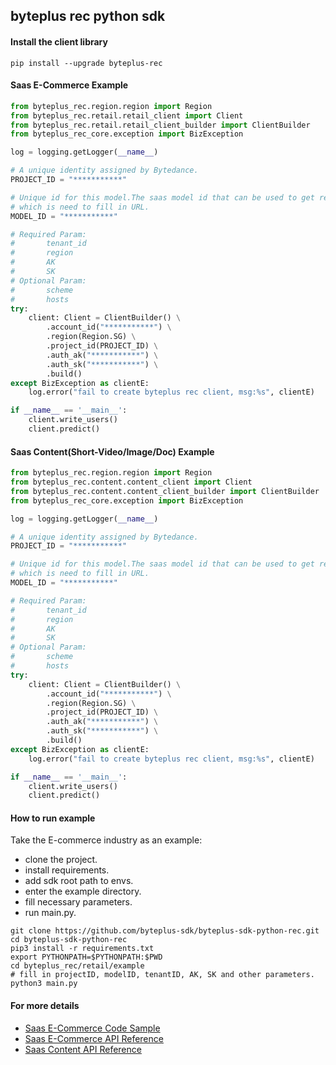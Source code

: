 ## byteplus rec python sdk

#### Install the client library
```shell
pip install --upgrade byteplus-rec
```

#### Saas E-Commerce Example
```python
from byteplus_rec.region.region import Region
from byteplus_rec.retail.retail_client import Client
from byteplus_rec.retail.retail_client_builder import ClientBuilder
from byteplus_rec_core.exception import BizException

log = logging.getLogger(__name__)

# A unique identity assigned by Bytedance.
PROJECT_ID = "***********"

# Unique id for this model.The saas model id that can be used to get rec results from predict api,
# which is need to fill in URL.
MODEL_ID = "***********"

# Required Param:
#       tenant_id
#       region
#       AK
#       SK
# Optional Param:
#       scheme
#       hosts
try:
    client: Client = ClientBuilder() \
        .account_id("***********") \
        .region(Region.SG) \
        .project_id(PROJECT_ID) \
        .auth_ak("***********") \
        .auth_sk("***********") \
        .build()
except BizException as clientE:
    log.error("fail to create byteplus rec client, msg:%s", clientE)

if __name__ == '__main__':
    client.write_users()
    client.predict()
```

#### Saas Content(Short-Video/Image/Doc) Example
```python
from byteplus_rec.region.region import Region
from byteplus_rec.content.content_client import Client
from byteplus_rec.content.content_client_builder import ClientBuilder
from byteplus_rec_core.exception import BizException

log = logging.getLogger(__name__)

# A unique identity assigned by Bytedance.
PROJECT_ID = "***********"

# Unique id for this model.The saas model id that can be used to get rec results from predict api,
# which is need to fill in URL.
MODEL_ID = "***********"

# Required Param:
#       tenant_id
#       region
#       AK
#       SK
# Optional Param:
#       scheme
#       hosts
try:
    client: Client = ClientBuilder() \
        .account_id("***********") \
        .region(Region.SG) \
        .project_id(PROJECT_ID) \
        .auth_ak("***********") \
        .auth_sk("***********") \
        .build()
except BizException as clientE:
    log.error("fail to create byteplus rec client, msg:%s", clientE)

if __name__ == '__main__':
    client.write_users()
    client.predict()
```

#### How to run example
Take the E-commerce industry as an example:
* clone the project.
* install requirements.
* add sdk root path to envs.
* enter the example directory.
* fill necessary parameters.
* run main.py.

```shell
git clone https://github.com/byteplus-sdk/byteplus-sdk-python-rec.git
cd byteplus-sdk-python-rec
pip3 install -r requirements.txt
export PYTHONPATH=$PYTHONPATH:$PWD
cd byteplus_rec/retail/example
# fill in projectID, modelID, tenantID, AK, SK and other parameters.
python3 main.py
```

#### For more details
* [Saas E-Commerce Code Sample](https://docs.byteplus.com/recommend/docs/code-samples)
* [Saas E-Commerce API Reference](https://docs.byteplus.com/recommend/reference/byteplussaasservice_writusers-2)
* [Saas Content API Reference](https://docs.byteplus.com/recommend/reference/byteplussaasservice_writusers)